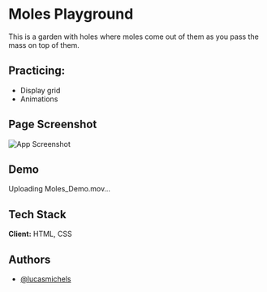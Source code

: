 
# Moles Playground

This is a garden with holes where moles come out of them as you pass the mass on top of them.
## Practicing:

- Display grid
- Animations



## Page Screenshot

![App Screenshot](https://i.imgur.com/QeOg1RT.png)



## Demo



Uploading Moles_Demo.mov…



## Tech Stack

**Client:** HTML, CSS

## Authors

- [@lucasmichels](https://www.github.com/lucasmichels)
